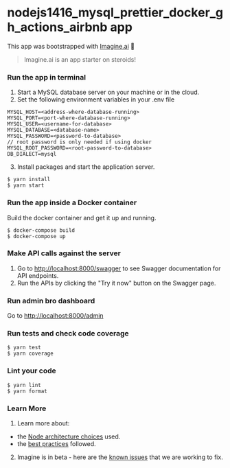 # nodejs1416_mysql_prettier_docker_gh_actions_airbnb app

This app was bootstrapped with [Imagine.ai](https://imagine.ai) 💛
> Imagine.ai is an app starter on steroids! 

### Run the app in terminal
1. Start a MySQL database server on your machine or in the cloud.
2. Set the following environment variables in your .env file

```
MYSQL_HOST=<address-where-database-running>
MYSQL_PORT=<port-where-database-running>
MYSQL_USER=<username-for-database>
MYSQL_DATABASE=<database-name>
MYSQL_PASSWORD=<password-to-database>
// root password is only needed if using docker
MYSQL_ROOT_PASSWORD=<root-password-to-database>
DB_DIALECT=mysql
```

3. Install packages and start the application server.

```
$ yarn install
$ yarn start
```

### Run the app inside a Docker container

Build the docker container and get it up and running.

```
$ docker-compose build
$ docker-compose up
```

### Make API calls against the server

1. Go to [http://localhost:8000/swagger](http://localhost:8000/swagger) to see Swagger documentation for API endpoints.
2. Run the APIs by clicking the "Try it now" button on the Swagger page.

### Run admin bro dashboard

Go to [http://localhost:8000/admin](http://localhost:8000/admin)

### Run tests and check code coverage

```
$ yarn test
$ yarn coverage
```

### Lint your code

```
$ yarn lint
$ yarn format
```

### Learn More

1. Learn more about:
  - the [Node architecture choices](https://imagine.ai/docs/architecture-node) used.
  - the [best practices](https://imagine.ai/docs/best-practices) followed.

2. Imagine is in beta - here are the [known issues](https://imagine.ai/docs/known_issues) that we are working to fix.
